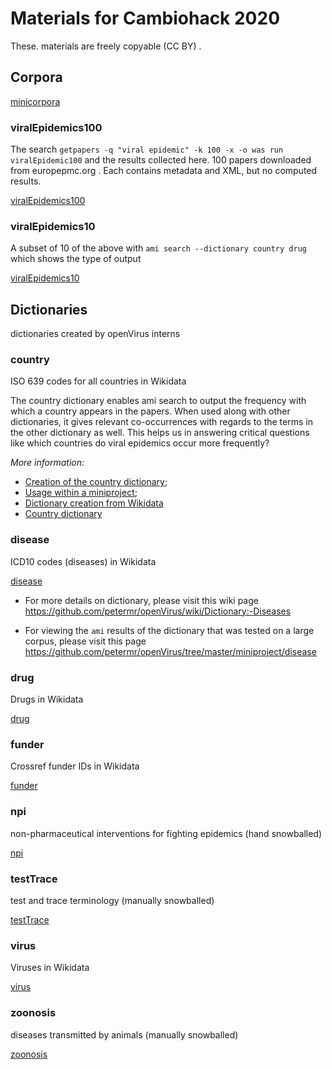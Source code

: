 # Materials for Cambiohack 2020

These. materials are freely copyable (CC BY) . 

## Corpora
[minicorpora](./minicorpora/)

### viralEpidemics100

The search `getpapers -q "viral epidemic" -k 100 -x -o was run viralEpidemic100` and the results collected here.
100 papers downloaded from europepmc.org . Each contains metadata and XML, but no computed results.

[viralEpidemics100](./minicorpora/viralEpidemics100)

### viralEpidemics10
A subset of 10 of the above with `ami search --dictionary country drug` which shows the type of output

[viralEpidemics10](./minicorpora/viralEpidemics10)

## Dictionaries

dictionaries created by openVirus interns

### country

ISO 639 codes for all countries in Wikidata

The country dictionary enables ami search to output the frequency with which a country appears in the papers. When used along with other dictionaries, it gives relevant co-occurrences with regards to the terms in the other dictionary as well. This helps us in answering critical questions like which countries do viral epidemics occur more frequently?

_More information:_ 
- [Creation of the country dictionary](https://github.com/petermr/openVirus/blob/master/dictionaries/country/country_dict.md); 
- [Usage within a miniproject](https://github.com/petermr/openVirus/wiki/miniproject:-viral-epidemics-and-country); 
- [Dictionary creation from Wikidata](https://github.com/petermr/openVirus/blob/master/dictionaries/country/country_dict.md#dictionary-from-wikidata)
- [Country dictionary](./dictionaries/country.xml) 

### disease

ICD10 codes (diseases) in Wikidata

[disease](./dictionaries/disease.xml)

* For more details on dictionary, please visit this wiki page https://github.com/petermr/openVirus/wiki/Dictionary:-Diseases

* For viewing the `ami` results of the dictionary that was tested on a large corpus, please visit this page https://github.com/petermr/openVirus/tree/master/miniproject/disease

### drug

Drugs in Wikidata

[drug](./dictionaries/drug.xml)


### funder

Crossref funder IDs in Wikidata

[funder](./dictionaries/funder.xml)

### npi

non-pharmaceutical interventions for fighting epidemics (hand snowballed)

[npi](./dictionaries/npi.xml)

### testTrace

test and trace terminology (manually snowballed)

[testTrace](./dictionaries/testTrace.xml)

### virus

Viruses in Wikidata

[virus](./dictionaries/virus.xml)

### zoonosis

diseases transmitted by animals (manually snowballed)

[zoonosis](./dictionaries/zoonosis.xml)



